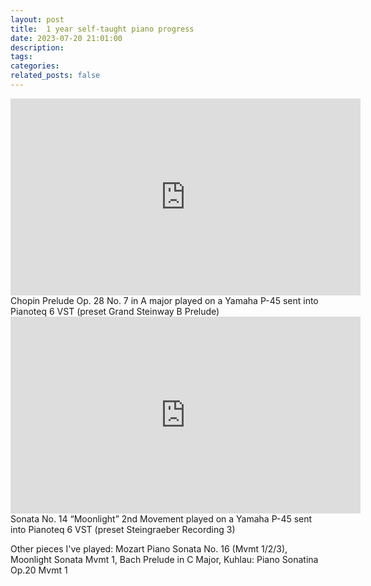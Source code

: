 ```yaml
---
layout: post
title:  1 year self-taught piano progress 
date: 2023-07-20 21:01:00
description: 
tags: 
categories: 
related_posts: false
---
```

<div class="row mt-3">
    <div class="col-sm mt-3 mt-md-0">
<iframe width="560" height="315" src="https://www.youtube.com/embed/hGWRUMeCrwk" title="YouTube video player" frameborder="0" allow="accelerometer; autoplay; clipboard-write; encrypted-media; gyroscope; picture-in-picture; web-share" allowfullscreen></iframe>
    </div>
</div>
Chopin Prelude Op. 28 No. 7 in A major played on a Yamaha P-45 sent into Pianoteq 6 VST (preset Grand Steinway B Prelude)
<br>



<div class="row mt-3">
    <div class="col-sm mt-3 mt-md-0">
<iframe width="560" height="315" src="https://www.youtube.com/embed/kF9pX0qdk0o" title="YouTube video player" frameborder="0" allow="accelerometer; autoplay; clipboard-write; encrypted-media; gyroscope; picture-in-picture; web-share" allowfullscreen></iframe>
    </div>
</div>
Sonata No. 14 “Moonlight” 2nd Movement played on a Yamaha P-45 sent into Pianoteq 6 VST (preset Steingraeber Recording 3)


Other pieces I've played: Mozart Piano Sonata No. 16 (Mvmt 1/2/3), Moonlight Sonata Mvmt 1, Bach Prelude in C Major, Kuhlau: Piano Sonatina Op.20 Mvmt 1
